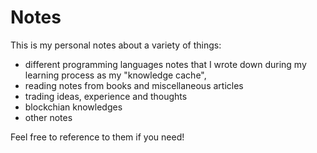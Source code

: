 # Notes
This is my personal notes about a variety of things:
- different programming languages notes that I wrote down during my learning process as my "knowledge cache", 
- reading notes from books and miscellaneous articles 
- trading ideas, experience and thoughts
- blockchian knowledges
- other notes

Feel free to reference to them if you need!
